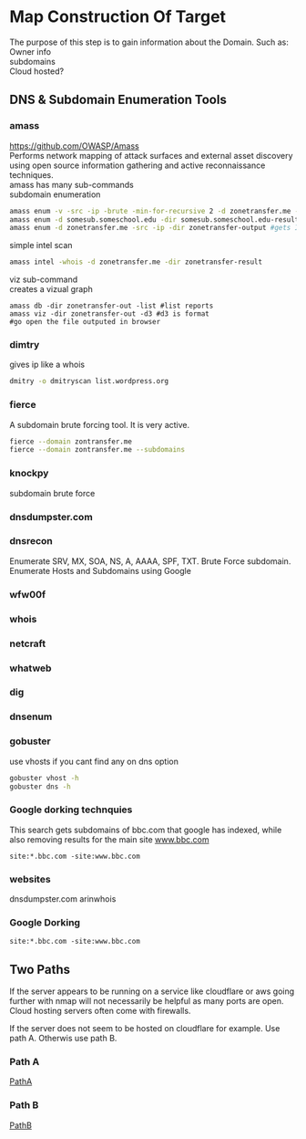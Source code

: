 # Map Construction Of Target
The purpose of this step is to gain information about the Domain. Such as: <br />
Owner info <br />
subdomains <br />
Cloud hosted?


## DNS & Subdomain Enumeration Tools
### amass
https://github.com/OWASP/Amass <br />
Performs network mapping of attack surfaces and external asset discovery using open source information gathering and active reconnaissance techniques. <br />
amass has many sub-commands <br />
subdomain enumeration
```bash
amass enum -v -src -ip -brute -min-for-recursive 2 -d zonetransfer.me -dir outfolder # subdomain brute forceing
amass enum -d somesub.someschool.edu -dir somesub.someschool.edu-result
amass enum -d zonetransfer.me -src -ip -dir zonetransfer-output #gets IPs and sources
```
simple intel scan
```bash
amass intel -whois -d zonetransfer.me -dir zonetransfer-result
```
viz sub-command <br />
creates a vizual graph
```
amass db -dir zonetransfer-out -list #list reports
amass viz -dir zonetransfer-out -d3 #d3 is format
#go open the file outputed in browser
```
### dimtry
gives ip like a whois
```bash
dmitry -o dmitryscan list.wordpress.org
```
### fierce
A subdomain brute forcing tool. It is very active.
```bash
fierce --domain zontransfer.me 
fierce --domain zontransfer.me --subdomains 
```
### knockpy
subdomain brute force 
### dnsdumpster.com
### dnsrecon
Enumerate SRV, MX, SOA, NS, A, AAAA, SPF, TXT. Brute Force subdomain. Enumerate Hosts and Subdomains using Google
### wfw00f
### whois
### netcraft
### whatweb
### dig
### dnsenum
### gobuster
use vhosts if you cant find any on dns option
```bash
gobuster vhost -h
gobuster dns -h
```
### Google dorking technquies
This search gets subdomains of bbc.com that google has indexed, while also removing results for the main site www.bbc.com
```
site:*.bbc.com -site:www.bbc.com
```

### websites
dnsdumpster.com
arinwhois

### Google Dorking
```
site:*.bbc.com -site:www.bbc.com
```
## Two Paths
If the server appears to be running on a service like cloudflare or aws going further with nmap will not necessarily be helpful as many ports are open. Cloud hosting servers often come with firewalls. 

If the server does not seem to be hosted on cloudflare for example. Use path A. Otherwis use path B.
### Path A
[PathA](https://github.com/chrisaddessi/hack-map/tree/main/attack-for-root/A)
### Path B
[PathB](https://github.com/chrisaddessi/hack-map/tree/main/attack-for-root/standard)
